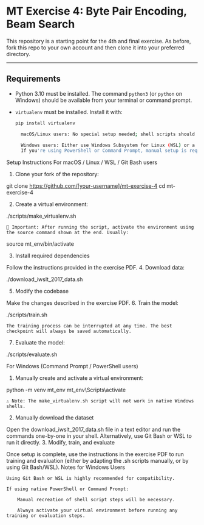 # MT Exercise 4: Byte Pair Encoding, Beam Search

This repository is a starting point for the 4th and final exercise. As before, fork this repo to your own account and then clone it into your preferred directory.

---

## Requirements

- Python 3.10 must be installed. The command `python3` (or `python` on Windows) should be available from your terminal or command prompt.
- `virtualenv` must be installed. Install it with:

  ```bash
  pip install virtualenv

    macOS/Linux users: No special setup needed; shell scripts should run normally.

    Windows users: Either use Windows Subsystem for Linux (WSL) or a Unix-compatible shell like Git Bash.
    If you're using PowerShell or Command Prompt, manual setup is required.

Setup Instructions
For macOS / Linux / WSL / Git Bash users
1. Clone your fork of the repository:

git clone https://github.com/[your-username]/mt-exercise-4
cd mt-exercise-4

2. Create a virtual environment:

./scripts/make_virtualenv.sh

    🔹 Important: After running the script, activate the environment using the source command shown at the end. Usually:

source mt_env/bin/activate

3. Install required dependencies

Follow the instructions provided in the exercise PDF.
4. Download data:

./download_iwslt_2017_data.sh

5. Modify the codebase

Make the changes described in the exercise PDF.
6. Train the model:

./scripts/train.sh

    The training process can be interrupted at any time. The best checkpoint will always be saved automatically.

7. Evaluate the model:

./scripts/evaluate.sh

For Windows (Command Prompt / PowerShell users)
1. Manually create and activate a virtual environment:

python -m venv mt_env
mt_env\Scripts\activate

    ⚠ Note: The make_virtualenv.sh script will not work in native Windows shells.

2. Manually download the dataset

Open the download_iwslt_2017_data.sh file in a text editor and run the commands one-by-one in your shell.
Alternatively, use Git Bash or WSL to run it directly.
3. Modify, train, and evaluate

Once setup is complete, use the instructions in the exercise PDF to run training and evaluation (either by adapting the .sh scripts manually, or by using Git Bash/WSL).
Notes for Windows Users

    Using Git Bash or WSL is highly recommended for compatibility.

    If using native PowerShell or Command Prompt:

        Manual recreation of shell script steps will be necessary.

        Always activate your virtual environment before running any training or evaluation steps.

